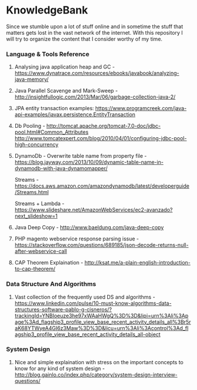 # KnowledgeBank
Since we stumble upon a lot of stuff online and in sometime the stuff that matters gets lost in the vast network of the internet.
With this repository I will try to organize the content that I consider worthy of my time.


### Language & Tools Reference
  1.  Analysing java application heap and GC - https://www.dynatrace.com/resources/ebooks/javabook/analyzing-java-memory/
  2.  Java Parallel Scavenge and Mark-Sweep - http://insightfullogic.com/2013/Mar/06/garbage-collection-java-2/
  3.  JPA entity transaction examples: https://www.programcreek.com/java-api-examples/javax.persistence.EntityTransaction
  4.  Db Pooling -
		http://tomcat.apache.org/tomcat-7.0-doc/jdbc-pool.html#Common_Attributes
		http://www.tomcatexpert.com/blog/2010/04/01/configuring-jdbc-pool-high-concurrency
  5.  DynamoDb -
		Overwrite table name from property file - https://blog.jayway.com/2013/10/09/dynamic-table-name-in-dynamodb-with-java-dynamomapper/
		
		Streams - https://docs.aws.amazon.com/amazondynamodb/latest/developerguide/Streams.html
		
		Streams + Lambda - https://www.slideshare.net/AmazonWebServices/ec2-avanzado?next_slideshow=1
  6.  Java Deep Copy - http://www.baeldung.com/java-deep-copy
  7.  PHP magento webservice response parsing issue - https://stackoverflow.com/questions/689185/json-decode-returns-null-after-webservice-call
  8.  CAP Theorem Explaination - http://ksat.me/a-plain-english-introduction-to-cap-theorem/



### Data Structure And Algorithms
  1.  Vast collection of the frequently used DS and algorithms - https://www.linkedin.com/pulse/10-must-know-algorithms-data-structures-software-pablo-g-cisneros/?trackingId=YNBIoeuze3he97xWAaHWgQ%3D%3D&lipi=urn%3Ali%3Apage%3Ad_flagship3_profile_view_base_recent_activity_details_all%3Br5raK68YTWyeA4GI6z3Maw%3D%3D&licu=urn%3Ali%3Acontrol%3Ad_flagship3_profile_view_base_recent_activity_details_all-object



### System Design
  1. Nice and simple explaination with stress on  the important concepts to know for any kind of system design - http://blog.gainlo.co/index.php/category/system-design-interview-questions/ 

